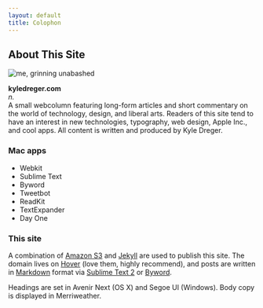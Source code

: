 ```yaml
---
layout: default
title: Colophon
---
```

## About This Site
![me, grinning unabashed]({{site.domain}}/public/cargo/kd.png)

**kyledreger.com**<br>
_n._<br>
A small webcolumn featuring long-form articles and short commentary on the world of technology, design, and liberal arts. Readers of this site tend to have an interest in new technologies, typography, web design, Apple Inc., and cool apps. All content is written and produced by Kyle Dreger.

### Mac apps
- Webkit
- Sublime Text
- Byword
- Tweetbot
- ReadKit
- TextExpander
- Day One

### This site
A combination of [Amazon S3](http://aws.amazon.com/s3/) and [Jekyll](https://github.com/mojombo/jekyll) are used to publish this site. The domain lives on [Hover](http://hover.com) (love them, highly recommend), and posts are written in [Markdown](http://daringfireball.net/projects/markdown) format via [Sublime Text 2](http://sublimetext.com) or [Byword](http://bywordapp.com).

Headings are set in Avenir Next (OS X) and Segoe UI (Windows). Body copy is displayed in Merriweather.